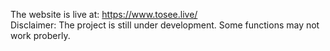 The website is live at: https://www.tosee.live/ \
Disclaimer: The project is still under development. Some functions may not work proberly.